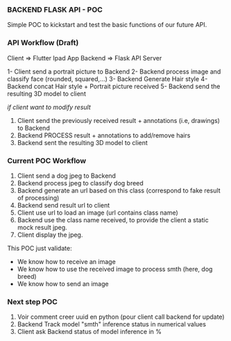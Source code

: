 
### BACKEND FLASK API - POC  

Simple POC to kickstart and test the basic functions of our future API.

### API Workflow (Draft)
Client => Flutter Ipad App
Backend => Flask API Server

1- Client send a portrait picture to Backend
2- Backend process image and classify face (rounded, squared,...)
3- Backend Generate Hair style
4- Backend concat Hair style + Portrait picture received
5- Backend send the resulting 3D model to client

_if client want to modify result_
1. Client send the previously received result + annotations (i.e, drawings) to Backend
2. Backend PROCESS result + annotations to add/remove hairs
3. Backend sent the resulting 3D model to client

### Current POC Workflow

1. Client send a dog jpeg to Backend
2. Backend process jpeg to classify dog breed
3. Backend generate an url based on this class (correspond to fake result of processing)
4. Backend send result url to client
4. Client use url to load an image (url contains class name)
5. Backend use the class name received, to provide the client a static mock result jpeg.
6. Client display the jpeg.

This POC just validate:
- We know how to receive an image
- We know how to use the received image to process smth (here, dog breed)
- We know how to send an image

### Next step POC
1. Voir comment creer uuid en python (pour client call backend for update)
2. Backend Track model "smth" inference status in numerical values 
3. Client ask Backend status of model inference in %